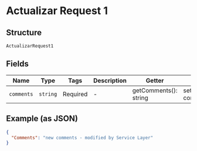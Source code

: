
# Actualizar Request 1

## Structure

`ActualizarRequest1`

## Fields

| Name | Type | Tags | Description | Getter | Setter |
|  --- | --- | --- | --- | --- | --- |
| `comments` | `string` | Required | - | getComments(): string | setComments(string comments): void |

## Example (as JSON)

```json
{
  "Comments": "new comments - modified by Service Layer"
}
```

